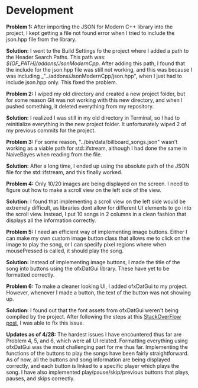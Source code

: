 # Development

**Problem 1:**
After importing the JSON for Modern C++ library into the project, I kept getting a file not found error when I tried to include the json.hpp file from the library.

**Solution:**
I went to the Build Settings fo the project where I added a path to the Header Search Paths. This path was: _$(OF_PATH)/addons/JsonModernCpp_. After adding this path, I found that the include for the json.hpp file was still not working, and this was because I was including _"../addons/JsonModernCpp/json.hpp", when I just had to include json.hpp only. This fixed the problem.

**Problem 2:**
I wiped my old directory and created a new project folder, but for some reason Git was not working with this new directory, and when I pushed something, it deleted everything from my repository.

**Solution:**
I realized I was still in my old directory in Terminal, so I had to reinitialize everything in the new project folder. It unfortunately wiped 2 of my previous commits for the project.

**Problem 3:**
For some reason, "../bin/data/billboard_songs.json" wasn't working as a viable path for std::ifstream, although I had done the same in NaiveBayes when reading from the file.

**Solution:**
After a long time, I ended up using the absolute path of the JSON file for the std::ifstream, and this finally worked.

**Problem 4:**
Only 10/20 images are being displayed on the screen. I need to figure out how to make a scroll view on the left side of the view.

**Solution:**
I found that implementing a scroll view on the left side would be extremely difficult, as libraries dont allow for different UI elements to go into the scroll view. Instead, I put 10 songs in 2 columns in a clean fashion that displays all the information correctly.

**Problem 5:**
I need an efficient way of implementing image buttons. Either I can make my own custom image button class that allows me to click on the image to play the song, or I can specify pixel regions where when mousePressed is called, it should play the song.

**Solution:**
Instead of implementing image buttons, I made the title of the song into buttons using the ofxDatGui library. These have yet to be formatted correctly.

**Problem 6:**
To make a cleaner looking UI, I added ofxDatGui to my project. However, whenever I made a button, the text of the button was not showing up.

**Solution:**
I found out that the font assets from ofxDatGui weren't being compiled by the project. After following the steps at this [StackOverFlow post](https://stackoverflow.com/questions/4882572/how-to-bundle-an-openframeworks-application-in-xcode-relative-resource-linking/17159123#17159123), I was able to fix this issue.

**Updates as of 4/28:**
The hardest issues I have encountered thus far are Problem 4, 5, and 6, which were all UI related. Formatting everything using ofxDatGui was the most challenging part for me thus far. Implementing the functions of the buttons to play the songs have been fairly straightforward. As of now, all the buttons and song information are being displayed correctly, and each button is linked to a specific player which plays the song. I have also implemented play/pause/skip/previous buttons that plays, pauses, and skips correctly.

